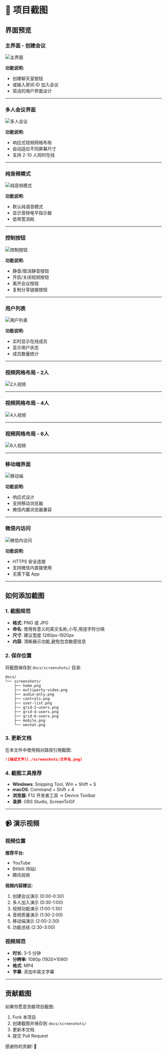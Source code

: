 # 📸 项目截图

## 界面预览

### 主界面 - 创建会议
<!-- 待添加: 显示创建聊天室按钮的主界面 -->
![主界面](./screenshots/home.png)

**功能说明:**
- 创建聊天室按钮
- 或输入房间 ID 加入会议
- 简洁的用户界面设计

---

### 多人会议界面
<!-- 待添加: 显示多人视频通话的界面 -->
![多人会议](./screenshots/multiparty-video.png)

**功能说明:**
- 响应式视频网格布局
- 自动适应不同屏幕尺寸
- 支持 2-10 人同时在线

---

### 纯音频模式
<!-- 待添加: 显示纯音频通话界面 -->
![纯音频模式](./screenshots/audio-only.png)

**功能说明:**
- 默认纯语音模式
- 显示音频电平指示器
- 低带宽消耗

---

### 控制按钮
<!-- 待添加: 显示控制按钮的特写 -->
![控制按钮](./screenshots/controls.png)

**功能说明:**
- 静音/取消静音按钮
- 开启/关闭视频按钮
- 离开会议按钮
- 复制分享链接按钮

---

### 用户列表
<!-- 待添加: 显示在线用户列表 -->
![用户列表](./screenshots/user-list.png)

**功能说明:**
- 实时显示在线成员
- 显示用户状态
- 成员数量统计

---

### 视频网格布局 - 2人
<!-- 待添加: 2人视频通话截图 -->
![2人视频](./screenshots/grid-2-users.png)

---

### 视频网格布局 - 4人
<!-- 待添加: 4人视频通话截图 -->
![4人视频](./screenshots/grid-4-users.png)

---

### 视频网格布局 - 6人
<!-- 待添加: 6人视频通话截图 -->
![6人视频](./screenshots/grid-6-users.png)

---

### 移动端界面
<!-- 待添加: 手机浏览器界面截图 -->
![移动端](./screenshots/mobile.png)

**功能说明:**
- 响应式设计
- 支持移动浏览器
- 微信内置浏览器兼容

---

### 微信内访问
<!-- 待添加: 微信内打开的截图 -->
![微信内访问](./screenshots/wechat.png)

**功能说明:**
- HTTPS 安全连接
- 支持微信内直接使用
- 无需下载 App

---

## 如何添加截图

### 1. 截图规范
- **格式**: PNG 或 JPG
- **命名**: 使用有意义的英文名称,小写,用连字符分隔
- **尺寸**: 建议宽度 1280px-1920px
- **内容**: 清晰展示功能,避免包含敏感信息

### 2. 保存位置
将截图保存到 `docs/screenshots/` 目录:
```
docs/
└── screenshots/
    ├── home.png
    ├── multiparty-video.png
    ├── audio-only.png
    ├── controls.png
    ├── user-list.png
    ├── grid-2-users.png
    ├── grid-4-users.png
    ├── grid-6-users.png
    ├── mobile.png
    └── wechat.png
```

### 3. 更新文档
在本文件中使用相对路径引用截图:
```markdown
![描述文字](./screenshots/文件名.png)
```

### 4. 截图工具推荐
- **Windows**: Snipping Tool, Win + Shift + S
- **macOS**: Command + Shift + 4
- **浏览器**: F12 开发者工具 → Device Toolbar
- **录屏**: OBS Studio, ScreenToGif

---

## 📹 演示视频

### 视频位置
<!-- 将演示视频上传到视频平台,然后在这里添加链接 -->

**推荐平台:**
- YouTube
- Bilibili (B站)
- 腾讯视频

**视频内容建议:**
1. 创建会议演示 (0:00-0:30)
2. 多人加入演示 (0:30-1:00)
3. 视频功能演示 (1:00-1:30)
4. 音频质量演示 (1:30-2:00)
5. 移动端演示 (2:00-2:30)
6. 功能总结 (2:30-3:00)

### 视频规范
- **时长**: 3-5 分钟
- **分辨率**: 1080p (1920×1080)
- **格式**: MP4
- **字幕**: 添加中英文字幕

---

## 贡献截图

如果你愿意贡献项目截图:

1. Fork 本项目
2. 创建截图并保存到 `docs/screenshots/`
3. 更新本文档
4. 提交 Pull Request

感谢你的贡献! 🎉
